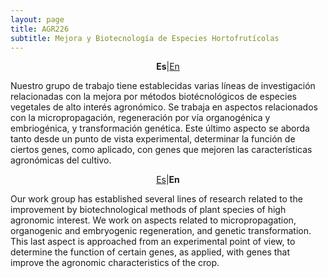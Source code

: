 ```yaml
---
layout: page
title: AGR226
subtitle: Mejora y Biotecnología de Especies Hortofrutícolas
---
```

<a id="Es"></a>
<center>
<p><b>Es</b>|<a href="#En">En</a></p>
</center>

<p>Nuestro grupo de trabajo tiene establecidas varias líneas de investigación relacionadas con la mejora por métodos biotécnológicos de especies vegetales de alto interés agronómico. Se trabaja en aspectos relacionados con la micropropagación, regeneración por vía organogénica y embriogénica, y transformación genética. Este último aspecto se aborda tanto desde un punto de vista experimental, determinar la función de ciertos genes, como aplicado, con genes que mejoren las características agronómicas del cultivo.</p>

<a id="En"></a>  
<center>
<p><a href="#Es">Es</a>|<b>En</b></p>
</center>

<p>Our work group has established several lines of research related to the improvement by biotechnological methods of plant species of high agronomic interest. We work on aspects related to micropropagation, organogenic and embryogenic regeneration, and genetic transformation. This last aspect is approached from an experimental point of view, to determine the function of certain genes, as applied, with genes that improve the agronomic characteristics of the crop.</p>

